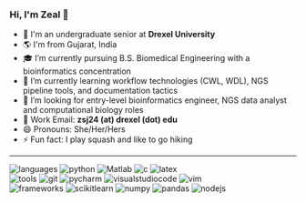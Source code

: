 ### Hi, I'm Zeal 👋

<!--
**zealjinwala/zealjinwala** is a ✨ _special_ ✨ repository because its `README.md` (this file) appears on your GitHub profile.
-->

- 🐉 I'm an undergraduate senior at **Drexel University**<br/>
- 🌎 I'm from Gujarat, India
- 🎓 I’m currently pursuing B.S. Biomedical Engineering with a bioinformatics concentration
- 🌱 I’m currently learning workflow technologies (CWL, WDL), NGS pipeline tools, and documentation tactics
- 👯 I’m looking for entry-level bioinformatics engineer, NGS data analyst and computational biology roles
- 📧 Work Email: **zsj24 (at) drexel (dot) edu**
- 😄 Pronouns: She/Her/Hers
- ⚡ Fun fact: I play squash and like to go hiking

----

![languages](https://img.shields.io/static/v1?label=&message=languages:&color=c0c0c0&style=flat-square)
![python](https://img.shields.io/static/v1?logo=python&label=&message=python&color=111&logoColor=AAA&style=flat-square&link=)
![Matlab](https://img.shields.io/static/v1?logo=python&label=&message=python&color=111&logoColor=AAA&style=flat-square&link=)
![c](https://img.shields.io/static/v1?logo=c&label=&message=c&color=111&logoColor=AAA&style=flat-square&link=)
![latex](https://img.shields.io/static/v1?logo=latex&label=&message=latex&color=111&logoColor=AAA&style=flat-square&link=)
<br/>
![tools](https://img.shields.io/static/v1?label=&message=tools:&color=c0c0c0&style=flat-square)
![git](https://img.shields.io/static/v1?logo=git&label=&message=git&color=111&logoColor=AAA&style=flat-square)
![pycharm](https://img.shields.io/static/v1?logo=pycharm&label=&message=pycharm&color=111&logoColor=AAA&style=flat-square)
![visualstudiocode](https://img.shields.io/static/v1?logo=visualstudiocode&label=&message=vscode&color=111&logoColor=AAA&style=flat-square)
![vim](https://img.shields.io/static/v1?logo=vim&label=&message=vim&color=111&logoColor=AAA&style=flat-square)
<br/>
![frameworks](https://img.shields.io/static/v1?label=&message=frameworks%2Flibraries:&color=c0c0c0&style=flat-square)
![scikitlearn](https://img.shields.io/static/v1?logo=scikitlearn&label=&message=scikitlearn&color=111&logoColor=AAA&style=flat-square)
![numpy](https://img.shields.io/static/v1?logo=numpy&label=&message=numpy&color=111&logoColor=AAA&style=flat-square)
![pandas](https://img.shields.io/static/v1?logo=pandas&label=&message=pandas&color=111&logoColor=AAA&style=flat-square)
![nodejs](https://img.shields.io/static/v1?logo=node.js&label=&message=node.js&color=111&logoColor=AAA&style=flat-square)


